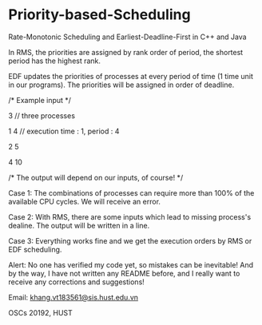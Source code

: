 # Priority-based-Scheduling

Rate-Monotonic Scheduling and Earliest-Deadline-First in C++ and Java 

In RMS, the priorities are assigned by rank order of period, the shortest period has the highest rank.

EDF updates the priorities of processes at every period of time (1 time unit in our programs). 
The priorities will be assigned in order of deadline. 

/* Example input */

3       // three processes

1 4     // execution time : 1, period : 4

2 5

4 10

/* The output will depend on our inputs, of course! */

Case 1: The combinations of processes can require more than 100% of the available CPU cycles.
        We will receive an error.

Case 2: With RMS, there are some inputs which lead to missing process's dealine. 
The output will be written in a line.

Case 3: Everything works fine and we get the execution orders by RMS or EDF scheduling. 

Alert: No one has verified my code yet, so mistakes can be inevitable! 
And by the way, I have not written any README before, and I really want to receive any corrections and suggestions!

Email: khang.vt183561@sis.hust.edu.vn

OSCs 20192, HUST
